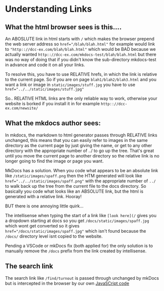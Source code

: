# Understanding Links 

## What the html browser sees is this....

An ABOSLUTE link in html starts with `/`  which makes the browser prepend the web server address so `href="/blah/blah.html"`  for example would link to `"http:://dcc-ex.com/blah/blah.html"` which would be BAD because  we actually wanted  `http:://dcc-ex.com/mkdocs-test/blah/blah.html` but there was no way of doing that if you didn't know the sub-directory mkdocs-test in advance and code it on all your links.

To resolve this, you have to use RELATIVE hrefs, in which the link is relative to the current page.  So if you are on page   `blah1/blah2/blah3.html` and you want a link or image in  `static/images/stuff.jpg`  you have to use `href="../../static/images/stuff.jpg"`

So.. RELATIVE HTML links are the only reliable way to work, otherwise your website is borked if you install it in for example `http:://dcc-ex.com/newsite/` 
 
## What the mkdocs author sees:

In mkdocs,  the markdown to html generator  passes through RELATIVE links unchanged, this means that you can easily refer to images in the same directory as the current page by just giving the name, or get to any other directory with the appropriate number of ../ to go up the tree.  That's great until you move the current page to another directory so the relative link is no longer going to find the image or page you want.

MkDocs has a solution. When you code what appears to be an absolute link like `/static/images/spaff.png` then the HTM generated will look like `href="../../static/images/spaff.png"`  with the appropriate number of `../` to walk back up the tree from the current file to the docs directory. So basically you code what looks like an ABSOLUTE link, but the html is generated with a relative link. Hooray!


BUT there is one annoying little quirk...

The intellisense when typing the start of a link like `[look here](/`   gives you a dropdown starting at docs  so you get `/docs/static/images/spaff.jpg`   which wont get converted so it gives `href="/docs/static/images/spaff.jpg"`  which isn't found because the `/docs/` directory level isnt copied to the website.

Pending a VSCode or mkDocs fix (both applied for) the only solution is to manually remove the `/docs` prefix from the link created by intellisense.

## The search link

The search link like `/find/turnout` is passed through unchanged by mkDocs but is intercepted in the browser by our own  [JavaSCript code](/static/scripts/search-helper.js)
